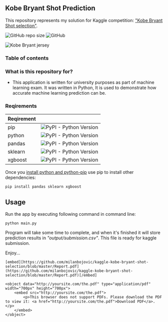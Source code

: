 

## Kobe Bryant Shot Prediction
This repository represents my solution for Kaggle competition: ["Kobe Bryant Shot selection"](https://www.kaggle.com/xvivancos/kobe-bryant-shot-selection). 

![GitHub repo size](https://img.shields.io/github/repo-size/milanbojovic/kaggle-kobe-bryant-shot-selection) ![GitHub](https://img.shields.io/github/license/milanbojovic/kaggle-kobe-bryant-shot-selection)



![Kobe Bryant jersey](https://storage.googleapis.com/kaggle-competitions/kaggle/5185/logos/front_page.png) 

### Table of contents


### What is this repository for? 

 - This application is written for university purposes as part of machine learning exam. It was written in Python, It is used to demonstrate how accurate machine learning prediction can be. 
  
  ### Reqirements
|Reqirement||
|--|--|
|pip|![PyPI - Python Version](https://img.shields.io/badge/python-pip-blue)|
|python|![PyPI - Python Version](https://img.shields.io/pypi/pyversions/3)|
|pandas|![PyPI - Python Version](https://img.shields.io/badge/python-pandas-blue)|
|sklearn|![PyPI - Python Version](https://img.shields.io/badge/python-sklearn-blue)|
|xgboost|![PyPI - Python Version](https://img.shields.io/badge/python-xgboost-blue)|

Once you [install python and python-pip](https://www.makeuseof.com/tag/install-pip-for-python/) use pip to install other dependencies: 

    pip install pandas sklearn xgboost

## Usage
Run the app by executing following command in command line:

    python main.py

Program will take some time to complete, and when it's finished it will store prediction results in *"output/submission.csv"*. This file is ready for kaggle submission. 

Enjoy...


```
[embed][https://github.com/milanbojovic/kaggle-kobe-bryant-shot-selection/blob/master/Report.pdf](https://github.com/milanbojovic/kaggle-kobe-bryant-shot-selection/blob/master/Report.pdf)[/embed]
```
```
<object data="http://yoursite.com/the.pdf" type="application/pdf" width="700px" height="700px">
    <embed src="http://yoursite.com/the.pdf">
        <p>This browser does not support PDFs. Please download the PDF to view it: <a href="http://yoursite.com/the.pdf">Download PDF</a>.</p>
    </embed>
</object>
```
<!--stackedit_data:
eyJoaXN0b3J5IjpbLTEzOTA3ODQwMjksLTE3MTE3OTE3MzUsLT
IwNjAxNjEwNDUsLTE1NDQwMjA2MTQsLTIxNTg4Mzk3NCwtMzUx
NzY2MDY3LC00NzAzNjUyODcsLTEyNTY3NTk5MiwtMTMwMzc3NT
U1MiwtMTQ1NTY2NjA5OCwxNjAxNTg0MDAzLDMyNTk4OTczLDM1
MjE5NDMzMywtMTE3NzY4MjExOV19
-->